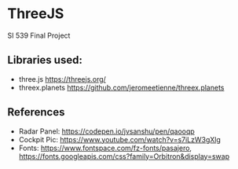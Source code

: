 # ThreeJS  
SI 539 Final Project  
## Libraries used:  
* three.js https://threejs.org/  
* threex.planets https://github.com/jeromeetienne/threex.planets
## References
* Radar Panel: https://codepen.io/jvsanshu/pen/qaooqp
* Cockpit Pic: https://www.youtube.com/watch?v=s7iLzW3gXlg
* Fonts: https://www.fontspace.com/fz-fonts/pasajero, https://fonts.googleapis.com/css?family=Orbitron&display=swap
